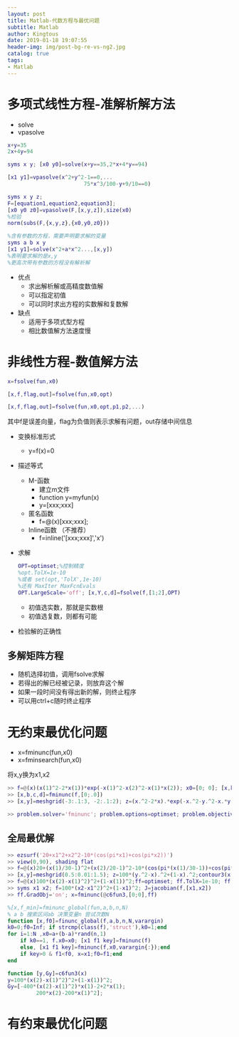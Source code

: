 ```yaml
---
layout: post
title: Matlab-代数方程与最优问题
subtitle: Matlab
author: Kingtous
date: 2019-01-18 19:07:55
header-img: img/post-bg-re-vs-ng2.jpg
catalog: true
tags:
- Matlab
---
```


# 多项式线性方程-准解析解方法

- solve
- vpasolve

```matlab
x+y=35
2x+4y=94
```

```matlab
syms x y; [x0 y0]=solve(x+y==35,2*x+4*y==94)
```

```matlab
[x1 y1]=vpasolve(x^2+y^2-1==0,...
						75*x^3/100-y+9/10==0)
```

```matlab
syms x y z;
F=[equation1,equation2,equation3];
[x0 y0 z0]=vpasolve(F,[x,y,z]),size(x0)
%检验
norm(subs(F,{x,y,z},{x0,y0,z0}))
```

```matlab
%含有参数的方程，需要声明要求解的变量
syms a b x y
[x1 y1]=solve(x^2+a*x^2...,[x,y])
%表明要求解的是x,y
%更高次带有参数的方程没有解析解
```

- 优点
  - 求出解析解或高精度数值解
  - 可以指定初值
  - 可以同时求出方程的实数解和复数解
- 缺点
  - 适用于多项式型方程
  - 相比数值解方法速度慢

#  非线性方程-数值解方法

```matlab
x=fsolve(fun,x0)
```

```matlab
[x,f,flag,out]=fsolve(fun,x0,opt)
```

```matlab
[x,f,flag,out]=fsolve(fun,x0,opt,p1,p2,...)
```

其中f是误差向量，flag为负值则表示求解有问题，out存储中间信息



- 变换标准形式
  - y=f(x)=0
- 描述等式
  - M-函数
    - 建立m文件
    - function y=myfun(x)
    - y=[xxx;xxx]
  - 匿名函数
    - f=@(x)[xxx;xxx];
  - Inline函数 （不推荐）
    - f=inline('[xxx;xxx]','x')

- 求解

  ```matlab
  OPT=optimset;%控制精度
  %opt.TolX=1e-10
  %或者 set(opt,'TolX',1e-10)
  %还有 MaxIter MaxFcnEvals
  OPT.LargeScale='off'; [x,Y,c,d]=fsolve(f,[1;2],OPT)
  ```

  - 初值选实数，那就是实数根
  - 初值选复数，则都有可能

- 检验解的正确性



## 多解矩阵方程

- 随机选择初值，调用fsolve求解
- 若得出的解已经被记录，则放弃这个解
- 如果一段时间没有得出新的解，则终止程序
- 可以用ctrl+c随时终止程序



# 无约束最优化问题

- x=fminunc(fun,x0)
- x=fminsearch(fun,x0)

将x,y换为x1,x2

```matlab
>> f=@(x)(x(1)^2-2*x(1))*exp(-x(1)^2-x(2)^2-x(1)*x(2)); x0=[0; 0]; [x,b,c,d]=fminsearch(f,x0),
>> [x,b,c,d]=fminunc(f,[0;.0])
>> [x,y]=meshgrid(-3:.1:3, -2:.1:2); z=(x.^2-2*x).*exp(-x.^2-y.^2-x.*y); contour(x,y,z,30); ff=optimset; ff.OutputFcn=@myout; x0=[2 1]; x=fminunc(f,x0,ff)

>> problem.solver='fminunc'; problem.options=optimset; problem.objective=@(x)(x(1)^2-2*x(1))*exp(-x(1)^2-x(2)^2-x(1)*x(2)); problem.x0=[2; 1]; [x,b,c,d]=fminunc(problem)
```

## 全局最优解

```matlab
>> ezsurf('20+x1^2+x2^2-10*(cos(pi*x1)+cos(pi*x2))') 
>> view(0,90), shading flat 
>> f=@(x)20+(x(1)/30-1)^2+(x(2)/20-1)^2-10*(cos(pi*(x(1)/30-1))+cos(pi*(x(2)/20-1))); F=[]; tic, for i=1:100, [x,f0]=fminunc_global(f,-100,100,2,50); F=[F,f0]; end, toc
>> [x,y]=meshgrid(0.5:0.01:1.5); z=100*(y.^2-x).^2+(1-x).^2;contour3(x,y,z,100), zlim([0,310])
>> f=@(x)100*(x(2)-x(1)^2)^2+(1-x(1))^2;ff=optimset; ff.TolX=1e-10; ff.TolFun=1e-20; x=fminunc(f,[0;0],ff)
>> syms x1 x2; f=100*(x2-x1^2)^2+(1-x1)^2; J=jacobian(f,[x1,x2])
>> ff.GradObj='on'; x=fminunc(@c6fun3,[0;0],ff)
```

```matlab
%[x,f_min]=fminunc_global(fun,a,b,n,N)
% a b 搜索区间ab 决策变量n 尝试次数N
function [x,f0]=finunc_global(f,a,b,n,N,varargin)
k0=0;f0=Inf; if strcmp(class(f),'struct'),k0=1;end
for i=1:N ,x0=a+(b-a)*rand(n,1)
	if k0==1, f.x0=x0; [x1 f1 key]=fminunc(f)
    else, [x1 f1 key]=fminunc(f,x0,varargin{:});end
    if key>0 & f1<f0, x=x1;f0=f1;end
end
```

```matlab
function [y,Gy]=c6fun3(x)
y=100*(x(2)-x(1)^2)^2+(1-x(1))^2;
Gy=[-400*(x(2)-x(1)^2)*x(1)-2+2*x(1);
         200*x(2)-200*x(1)^2];
```



# 有约束最优化问题


